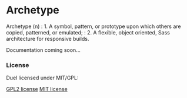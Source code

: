 Archetype
=========

Archetype (n)
: 1. A symbol, pattern, or prototype upon which others are copied, patterned,
or emulated;
: 2. A flexible, object oriented, Sass architecture for responsive builds.


Documentation coming soon...

### License
Duel licensed under MIT/GPL:

[GPL2 license](http://www.gnu.org/licenses/gpl-2.0.html)
[MIT license](http://www.opensource.org/licenses/mit-license.php)
